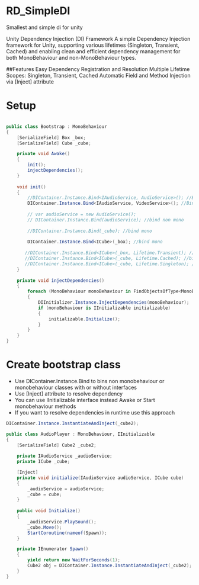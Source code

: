 # RD_SimpleDI
Smallest and simple di for unity

Unity Dependency Injection (DI) Framework
A simple Dependency Injection framework for Unity, supporting various lifetimes (Singleton, Transient, Cached) and enabling clean and efficient dependency management for both MonoBehaviour and non-MonoBehaviour types.

##Features
Easy Dependency Registration and Resolution
Multiple Lifetime Scopes: Singleton, Transient, Cached
Automatic Field and Method Injection via [Inject] attribute

# Setup

```C#

public class Bootstrap : MonoBehaviour
{
    [SerializeField] Box _box;
    [SerializeField] Cube _cube;

    private void Awake()
    {
        init();
        injectDependencies();
    }
    
    void init()
    {
        //DIContainer.Instance.Bind<IAudioService, AudioService>(); //Bind non mono
        DIContainer.Instance.Bind<IAudioService, VideoService>(); //Bind non mono
        
        // var audioService = new AudioService();
        // DIContainer.Instance.Bind(audioService); //bind non mono
        
        //DIContainer.Instance.Bind(_cube); //bind mono
        
        DIContainer.Instance.Bind<ICube>(_box); //bind mono
       
       //DIContainer.Instance.Bind<ICube>(_box, Lifetime.Transient); //bind mono
       //DIContainer.Instance.Bind<ICube>(_cube, Lifetime.Cached); //bind mono
       //DIContainer.Instance.Bind<ICube>(_cube, Lifetime.Singleton); //bind mono
    }
    
    private void injectDependencies()
    {
        foreach (MonoBehaviour monoBehaviour in FindObjectsOfType<MonoBehaviour>(true))
        {
            DIInitializer.Instance.InjectDependencies(monoBehaviour);
            if (monoBehaviour is IInitializable initializable)
            {
                initializable.Initialize();
            }
        }
    }
}

```

# Create bootstrap class
- Use DIContainer.Instance.Bind to bins non monobehaviour or monobehaviour classes with or without interfaces
- Use [Inject] attribute to resolve dependency
- You can use IInitializable interface instead Awake or Start monobehaviour methods
- If you want to resolve dependencies in runtime use this approach
```C#
DIContainer.Instance.InstantiateAndInject(_cube2);
```

```C#
public class AudioPlayer : MonoBehaviour, IInitializable
{
    [SerializeField] Cube2 _cube2;
    
    private IAudioService _audioService;
    private ICube _cube;

    [Inject]
    private void initialize(IAudioService audioService, ICube cube)
    {
        _audioService = audioService;
        _cube = cube;
    }
    
    public void Initialize()
    {
        _audioService.PlaySound();
        _cube.Move();
        StartCoroutine(nameof(Spawn));
    }

    private IEnumerator Spawn()
    {
        yield return new WaitForSeconds(1);
        Cube2 obj = DIContainer.Instance.InstantiateAndInject(_cube2);
    }
}
